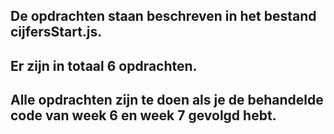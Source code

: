 ## De opdrachten staan beschreven in het bestand cijfersStart.js.  

## Er zijn in totaal 6 opdrachten.  

## Alle opdrachten zijn te doen als je de behandelde code van week 6 en week 7 gevolgd hebt.   
